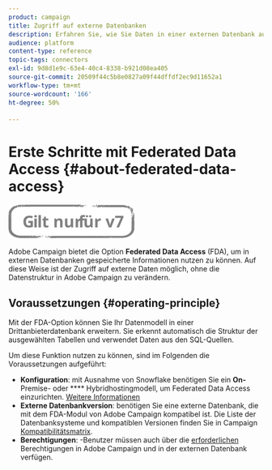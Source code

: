 ```yaml
---
product: campaign
title: Zugriff auf externe Datenbanken
description: Erfahren Sie, wie Sie Daten in einer externen Datenbank aufrufen und verarbeiten können
audience: platform
content-type: reference
topic-tags: connectors
exl-id: 9d8d1e9c-63e4-40c4-8338-b921d08ea405
source-git-commit: 20509f44c5b8e0827a09f44dffdf2ec9d11652a1
workflow-type: tm+mt
source-wordcount: '166'
ht-degree: 50%

---
```


# Erste Schritte mit Federated Data Access {#about-federated-data-access}

![](../../assets/v7-only.svg)

Adobe Campaign bietet die Option **Federated Data Access** (FDA), um in externen Datenbanken gespeicherte Informationen nutzen zu können. Auf diese Weise ist der Zugriff auf externe Daten möglich, ohne die Datenstruktur in Adobe Campaign zu verändern.

## Voraussetzungen {#operating-principle}

Mit der FDA-Option können Sie Ihr Datenmodell in einer Drittanbieterdatenbank erweitern. Sie erkennt automatisch die Struktur der ausgewählten Tabellen und verwendet Daten aus den SQL-Quellen.

Um diese Funktion nutzen zu können, sind im Folgenden die Voraussetzungen aufgeführt:

* **Konfiguration**: mit Ausnahme von Snowflake benötigen Sie ein  **On-** Premise- oder  **** Hybridhostingmodell, um Federated Data Access einzurichten. [Weitere Informationen](../../installation/using/hosting-models.md)   
* **Externe Datenbankversion**: benötigen Sie eine externe Datenbank, die mit dem FDA-Modul von Adobe Campaign kompatibel ist. Die Liste der Datenbanksysteme und kompatiblen Versionen finden Sie in Campaign [Kompatibilitätsmatrix](../../rn/using/compatibility-matrix.md#FederatedDataAccessFDA).
* **Berechtigungen**: -Benutzer müssen auch über die  [erforderlichen ](../../installation/using/remote-database-access-rights.md) Berechtigungen in Adobe Campaign und in der externen Datenbank verfügen.

